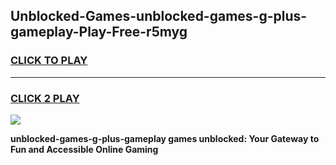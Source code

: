
## Unblocked-Games-unblocked-games-g-plus-gameplay-Play-Free-r5myg
<h3>
<a href="https://premium76.site?title=unblocked-games-g-plus-gameplay&ref=23A">CLICK TO PLAY</a></h3>
<hr>

<h3>
<a href="https://premium76.site?title=unblocked-games-g-plus-gameplay&ref=23A">CLICK 2 PLAY</a>
  
</h3>

<a href="https://premium76.site?title=unblocked-games-g-plus-gameplay&ref=23A"><img src="https://clearcache.store/games.png"></a>


**unblocked-games-g-plus-gameplay games unblocked: Your Gateway to Fun and Accessible Online Gaming**

